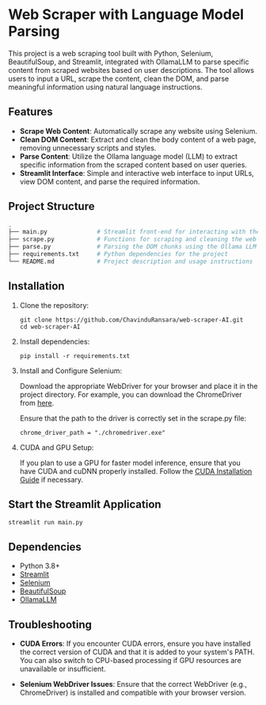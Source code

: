 # Web Scraper with Language Model Parsing

This project is a web scraping tool built with Python, Selenium, BeautifulSoup, and Streamlit, integrated with OllamaLLM to parse specific content from scraped websites based on user descriptions. The tool allows users to input a URL, scrape the content, clean the DOM, and parse meaningful information using natural language instructions.

## Features

- **Scrape Web Content**: Automatically scrape any website using Selenium.
- **Clean DOM Content**: Extract and clean the body content of a web page, removing unnecessary scripts and styles.
- **Parse Content**: Utilize the Ollama language model (LLM) to extract specific information from the scraped content based on user queries.
- **Streamlit Interface**: Simple and interactive web interface to input URLs, view DOM content, and parse the required information.

## Project Structure

```bash
.
├── main.py              # Streamlit front-end for interacting with the scraper and parser
├── scrape.py            # Functions for scraping and cleaning the web content
├── parse.py             # Parsing the DOM chunks using the Ollama LLM
├── requirements.txt     # Python dependencies for the project
└── README.md            # Project description and usage instructions
```

## Installation

1. Clone the repository:
   ```
   git clone https://github.com/ChavinduRansara/web-scraper-AI.git
   cd web-scraper-AI
   ```

2. Install dependencies:
   ```
   pip install -r requirements.txt
   ```
3. Install and Configure Selenium:
   
   Download the appropriate WebDriver for your browser and place it in the project directory. For example, you can download the ChromeDriver from [here](https://googlechromelabs.github.io/chrome-for-testing/#stable).

   Ensure that the path to the driver is correctly set in the scrape.py file:

   ```
   chrome_driver_path = "./chromedriver.exe"

   ```

5. CUDA and GPU Setup:

    If you plan to use a GPU for faster model inference, ensure that you have CUDA and cuDNN properly installed. Follow the [CUDA Installation Guide](https://developer.nvidia.com/cuda-downloads) if necessary.

## Start the Streamlit Application

```
streamlit run main.py

```
## Dependencies

- Python 3.8+
- [Streamlit](https://streamlit.io/)
- [Selenium](https://www.selenium.dev/)
- [BeautifulSoup](https://www.crummy.com/software/BeautifulSoup/)
- [OllamaLLM](https://ollama.ai/)

## Troubleshooting

- **CUDA Errors**: If you encounter CUDA errors, ensure you have installed the correct version of CUDA and that it is added to your system's PATH. You can also switch to CPU-based processing if GPU resources are unavailable or insufficient.
    
- **Selenium WebDriver Issues**: Ensure that the correct WebDriver (e.g., ChromeDriver) is installed and compatible with your browser version.

